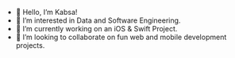 - 👋 Hello, I’m Kabsa!
- 👀 I’m interested in Data and Software Engineering. 
- 🌱 I’m currently working on an iOS & Swift Project.       
- 💞️ I’m looking to collaborate on fun web and mobile development projects.  
      
    
<!---
KabsaA/KabsaA is a ✨ special ✨ repository because its `README.md` (this file) appears on your GitHub profile.
You can click the Preview link to take a look at your changes.     
--->  
 
